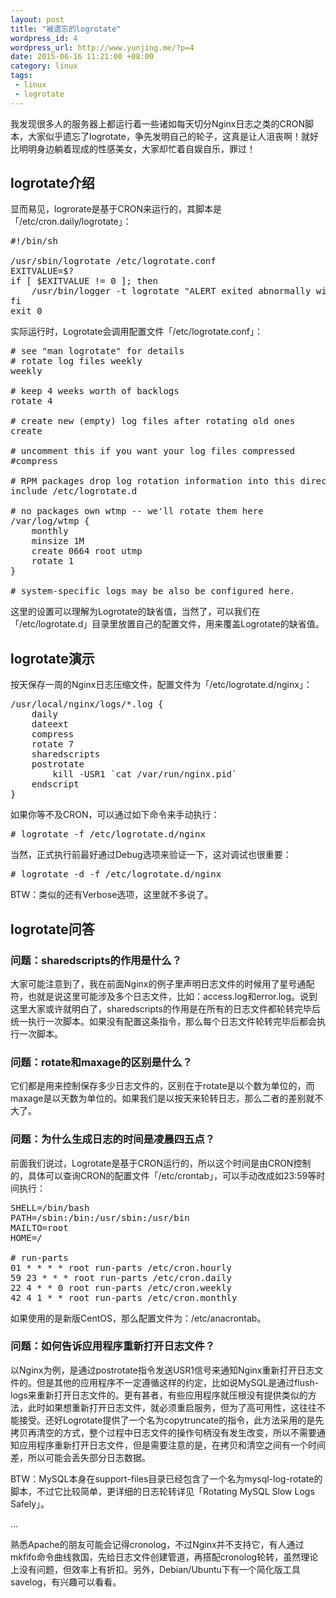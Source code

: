 ```yaml
--- 
layout: post
title: "被遗忘的logrotate"
wordpress_id: 4
wordpress_url: http://www.yunjing.me/?p=4
date: 2015-06-16 11:21:00 +08:00
category: linux
tags: 
 - linux
 - logrotate
---
```

我发现很多人的服务器上都运行着一些诸如每天切分Nginx日志之类的CRON脚本，大家似乎遗忘了logrotate，争先发明自己的轮子，这真是让人沮丧啊！就好比明明身边躺着现成的性感美女，大家却忙着自娱自乐，罪过！

## logrotate介绍
显而易见，logrorate是基于CRON来运行的，其脚本是「/etc/cron.daily/logrotate」：
<!--more-->
<pre class="brush: shell" line="1">
#!/bin/sh

/usr/sbin/logrotate /etc/logrotate.conf
EXITVALUE=$?
if [ $EXITVALUE != 0 ]; then
    /usr/bin/logger -t logrotate "ALERT exited abnormally with [$EXITVALUE]"
fi
exit 0
</pre>

实际运行时，Logrotate会调用配置文件「/etc/logrotate.conf」：
<!--more-->
<pre class="brush: conf" line="1">
# see "man logrotate" for details
# rotate log files weekly
weekly

# keep 4 weeks worth of backlogs
rotate 4

# create new (empty) log files after rotating old ones
create

# uncomment this if you want your log files compressed
#compress

# RPM packages drop log rotation information into this directory
include /etc/logrotate.d

# no packages own wtmp -- we'll rotate them here
/var/log/wtmp {
    monthly
    minsize 1M
    create 0664 root utmp
    rotate 1
}

# system-specific logs may be also be configured here.
</pre>

这里的设置可以理解为Logrotate的缺省值，当然了，可以我们在「/etc/logrotate.d」目录里放置自己的配置文件，用来覆盖Logrotate的缺省值。

## logrotate演示
按天保存一周的Nginx日志压缩文件，配置文件为「/etc/logrotate.d/nginx」：
<!--more-->
<pre class="brush: conf" line="1">
/usr/local/nginx/logs/*.log {
    daily
    dateext
    compress
    rotate 7
    sharedscripts
    postrotate
        kill -USR1 `cat /var/run/nginx.pid`
    endscript
}
</pre>
如果你等不及CRON，可以通过如下命令来手动执行：
<!--more-->
<pre class="brush: shell" line="1">
# logrotate -f /etc/logrotate.d/nginx
</pre>
当然，正式执行前最好通过Debug选项来验证一下，这对调试也很重要：
<!--more-->
<pre class="brush: shell" line="1">
# logrotate -d -f /etc/logrotate.d/nginx
</pre>
BTW：类似的还有Verbose选项，这里就不多说了。

## logrotate问答
### 问题：sharedscripts的作用是什么？

大家可能注意到了，我在前面Nginx的例子里声明日志文件的时候用了星号通配符，也就是说这里可能涉及多个日志文件，比如：access.log和error.log。说到这里大家或许就明白了，sharedscripts的作用是在所有的日志文件都轮转完毕后统一执行一次脚本。如果没有配置这条指令，那么每个日志文件轮转完毕后都会执行一次脚本。

### 问题：rotate和maxage的区别是什么？

它们都是用来控制保存多少日志文件的，区别在于rotate是以个数为单位的，而maxage是以天数为单位的。如果我们是以按天来轮转日志，那么二者的差别就不大了。

### 问题：为什么生成日志的时间是凌晨四五点？

前面我们说过，Logrotate是基于CRON运行的，所以这个时间是由CRON控制的，具体可以查询CRON的配置文件「/etc/crontab」，可以手动改成如23:59等时间执行：
<!--more-->
<pre class="brush: shell" line="1">
SHELL=/bin/bash
PATH=/sbin:/bin:/usr/sbin:/usr/bin
MAILTO=root
HOME=/

# run-parts
01 * * * * root run-parts /etc/cron.hourly
59 23 * * * root run-parts /etc/cron.daily
22 4 * * 0 root run-parts /etc/cron.weekly
42 4 1 * * root run-parts /etc/cron.monthly
</pre>
如果使用的是新版CentOS，那么配置文件为：/etc/anacrontab。

### 问题：如何告诉应用程序重新打开日志文件？

以Nginx为例，是通过postrotate指令发送USR1信号来通知Nginx重新打开日志文件的。但是其他的应用程序不一定遵循这样的约定，比如说MySQL是通过flush-logs来重新打开日志文件的。更有甚者，有些应用程序就压根没有提供类似的方法，此时如果想重新打开日志文件，就必须重启服务，但为了高可用性，这往往不能接受。还好Logrotate提供了一个名为copytruncate的指令，此方法采用的是先拷贝再清空的方式，整个过程中日志文件的操作句柄没有发生改变，所以不需要通知应用程序重新打开日志文件，但是需要注意的是，在拷贝和清空之间有一个时间差，所以可能会丢失部分日志数据。

BTW：MySQL本身在support-files目录已经包含了一个名为mysql-log-rotate的脚本，不过它比较简单，更详细的日志轮转详见「Rotating MySQL Slow Logs Safely」。

…

熟悉Apache的朋友可能会记得cronolog，不过Nginx并不支持它，有人通过mkfifo命令曲线救国，先给日志文件创建管道，再搭配cronolog轮转，虽然理论上没有问题，但效率上有折扣。另外，Debian/Ubuntu下有一个简化版工具savelog，有兴趣可以看看。
